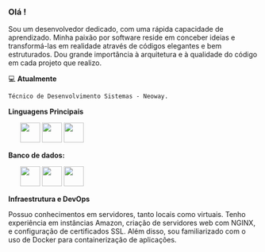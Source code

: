 ### Olá !

Sou um desenvolvedor dedicado, com uma rápida capacidade de aprendizado. Minha paixão por software reside em conceber ideias e transformá-las em realidade através de códigos elegantes e bem estruturados. Dou grande importância à arquitetura e à qualidade do código em cada projeto que realizo.

💻 **Atualmente**

```txt
Técnico de Desenvolvimento Sistemas - Neoway.
```

**Linguagens Principais**

<ul>
 <img height="40" src="https://img.icons8.com/?size=100&id=108784&format=png&color=000000">
 <img height="40" src="https://user-images.githubusercontent.com/75685022/186163773-96a452e4-b570-4e5f-84e2-c591c8b0adbe.png">
 <img height="40" src="https://img.icons8.com/?size=100&id=13441&format=png&color=000000">
</ul>

**Banco de dados:**

<ul>
 <img height="40" src="https://img.icons8.com/?size=100&id=Pv4IGT0TSpt8&format=png&color=000000">
 <img height="40" src="https://img.icons8.com/?size=100&id=UFXRpPFebwa2&format=png&color=000000">
 <img height="40" src="https://img.icons8.com/?size=100&id=8rKdRqZFLurS&format=png&color=000000">
</ul>

**Infraestrutura e DevOps**

Possuo conhecimentos em servidores, tanto locais como virtuais. Tenho experiência em instâncias Amazon, criação de servidores web com NGINX, e configuração de certificados SSL. Além disso, sou familiarizado com o uso de Docker para containerização de aplicações.
